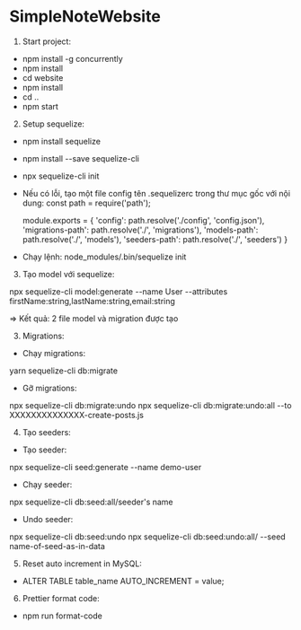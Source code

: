 # SimpleNoteWebsite

1. Start project:
-   npm install -g concurrently
-   npm install
-   cd website
-   npm install
-   cd ..
-   npm start

2. Setup sequelize:

-   npm install sequelize
-   npm install --save sequelize-cli
-   npx sequelize-cli init
-   Nếu có lỗi, tạo một file config tên .sequelizerc trong thư mục gốc với nội dung:
    const path = require('path');

    module.exports = {
    'config': path.resolve('./config', 'config.json'),
    'migrations-path': path.resolve('./', 'migrations'),
    'models-path': path.resolve('./', 'models'),
    'seeders-path': path.resolve('./', 'seeders')
    }

-   Chạy lệnh: node_modules/.bin/sequelize init

3. Tạo model với sequelize:

npx sequelize-cli model:generate --name User --attributes firstName:string,lastName:string,email:string

=> Kết quả: 2 file model và migration được tạo

3. Migrations:

-   Chạy migrations:

yarn sequelize-cli db:migrate

-   Gỡ migrations:

npx sequelize-cli db:migrate:undo
npx sequelize-cli db:migrate:undo:all --to XXXXXXXXXXXXXX-create-posts.js

4. Tạo seeders:

-   Tạo seeder:

npx sequelize-cli seed:generate --name demo-user

-   Chạy seeder:

npx sequelize-cli db:seed:all/seeder's name

-   Undo seeder:

npx sequelize-cli db:seed:undo
npx sequelize-cli db:seed:undo:all/ --seed name-of-seed-as-in-data

5. Reset auto increment in MySQL:

-   ALTER TABLE table_name AUTO_INCREMENT = value;

6. Prettier format code:

-   npm run format-code
